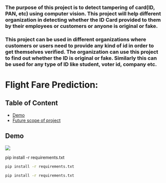 ### The purpose of this project is to detect tampering of card(ID, PAN, etc) using computer vision. This project will help different organization in detecting whether the ID Card provided to them by their employees or customers or anyone is original or fake.
### This project can be used in different organizations where customers or users need to provide any kind of id in order to get themselves verified. The organization can use this project to find out whether the ID is original or fake. Similarly this can be used for any type of ID like student, voter id, company etc.
# Flight Fare Prediction:

## Table of Content
  * [Demo](#demo)
  * [Future scope of project](#hari)


## Demo
[![](https://i.imgur.com/R1g2wvC.png)](#hari)


pip install -r requirements.txt

```bash
pip install -r requirements.txt
```

```bash
pip install -r requirements.txt
```
